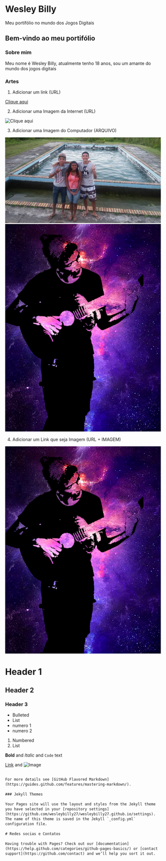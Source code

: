 # Wesley Billy

Meu portifólio no mundo dos Jogos Digitais

## Bem-vindo ao meu portifólio

### Sobre mim

Meu nome é Wesley Billy, atualmente tenho 18 anos, sou um amante do mundo dos jogos digitais

### Artes
1. Adicionar um link (URL)

[Clique aqui](https://www.baixarvideosgratis.com.br/imagens/entretenimento/animais/gatinho-fofinho-pedindo-petisco-tem-como-nao-amar-estes-seres.jpg)

2. Adicionar uma Imagem da Internet (URL)

![Clique aqui](https://www.baixarvideosgratis.com.br/imagens/entretenimento/animais/gatinho-fofinho-pedindo-petisco-tem-como-nao-amar-estes-seres.jpg)

3. Adicionar uma Imagem do Computador (ARQUIVO)

![Imagem Meus](14102237_673937692765941_6486121430130340075_n.jpg)
![Imagem Eu](Foto.png)

4. Adicionar um Link que seja Imagem (URL + IMAGEM)

[![Imagem Eu](Foto.png)](http://Twiter.com)



# Header 1
## Header 2
### Header 3

- Bulleted
- List
- numero 1
- numero 2

1. Numbered
2. List

**Bold** and _Italic_ and `Code` text

[Link](url) and ![Image](src)
```

For more details see [GitHub Flavored Markdown](https://guides.github.com/features/mastering-markdown/).

### Jekyll Themes

Your Pages site will use the layout and styles from the Jekyll theme you have selected in your [repository settings](https://github.com/wesleybilly27/wesleybilly27.github.io/settings). The name of this theme is saved in the Jekyll `_config.yml` configuration file.

# Redes socias e Contatos

Having trouble with Pages? Check out our [documentation](https://help.github.com/categories/github-pages-basics/) or [contact support](https://github.com/contact) and we’ll help you sort it out.
